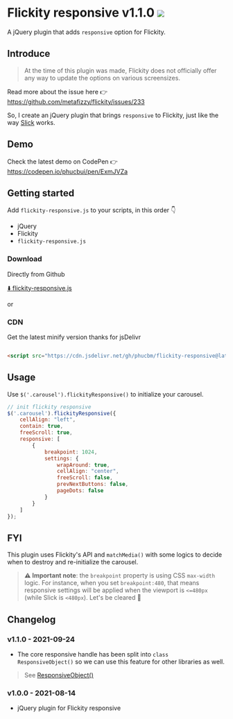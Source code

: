 # Flickity responsive v1.1.0 [![](https://data.jsdelivr.com/v1/package/gh/phucbm/flickity-responsive/badge)](https://www.jsdelivr.com/package/gh/phucbm/flickity-responsive)

A jQuery plugin that adds `responsive` option for Flickity.

## Introduce

> At the time of this plugin was made, Flickity does not officially offer any way to update the options on various screensizes.

Read more about the issue here 👉 https://github.com/metafizzy/flickity/issues/233

So, I create an jQuery plugin that brings `responsive` to Flickity, just like the
way [Slick](https://kenwheeler.github.io/slick/) works.

## Demo

Check the latest demo on CodePen 👉 https://codepen.io/phucbui/pen/ExmJVZa

## Getting started

Add `flickity-responsive.js` to your scripts, in this order 👇

- jQuery
- Flickity
- `flickity-responsive.js`

### Download

Directly from Github

[⬇️ flickity-responsive.js](https://raw.githubusercontent.com/phucbm/flickity-responsive/master/flickity-responsive.js)

or

### CDN

Get the latest minify version thanks for jsDelivr

```html

<script src="https://cdn.jsdelivr.net/gh/phucbm/flickity-responsive@latest/flickity-responsive.min.js"></script>
```

## Usage

Use `$('.carousel').flickityResponsive()` to initialize your carousel.

```js
// init flickity responsive
$('.carousel').flickityResponsive({
    cellAlign: "left",
    contain: true,
    freeScroll: true,
    responsive: [
        {
            breakpoint: 1024,
            settings: {
                wrapAround: true,
                cellAlign: "center",
                freeScroll: false,
                prevNextButtons: false,
                pageDots: false
            }
        }
    ]
});
```

## FYI

This plugin uses Flickity's API and `matchMedia()` with some logics to decide when to destroy and re-initialize the
carousel.

> **⚠️ Important note**: the `breakpoint` property is using CSS `max-width` logic. For instance, when you set `breakpoint:480`, that means responsive settings will be applied when the viewport is `<=480px` (while Slick is `<480px`). Let's be cleared 💎

## Changelog

### v1.1.0 - 2021-09-24

- The core responsive handle has been split into `class ResponsiveObject()` so we can use this feature for other
  libraries as well.

> See [ResponsiveObject()](https://github.com/phucbm/js-gist/blob/main/responsive-object.js)

### v1.0.0 - 2021-08-14

- jQuery plugin for Flickity responsive